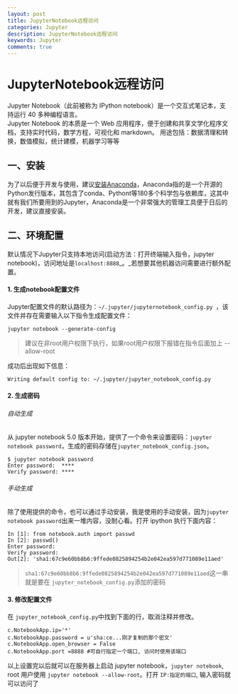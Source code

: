 ```yaml
---
layout: post
title: JupyterNotebook远程访问
categories: Jupyter
description: JupyterNotebook远程访问
keywords: Jupyter
comments: true
---
```


# JupyterNotebook远程访问
Jupyter Notebook（此前被称为 IPython notebook）是一个交互式笔记本，支持运行 40 多种编程语言。  
Jupyter Notebook 的本质是一个 Web 应用程序，便于创建和共享文学化程序文档，支持实时代码，数学方程，可视化和 markdown。 用途包括：数据清理和转换，数值模拟，统计建模，机器学习等等

## 一、安装

为了以后便于开发与使用，建议[安装Anaconda](https://www.anaconda.com/download/)，Anaconda指的是一个开源的Python发行版本，其包含了conda、Pythont等180多个科学包与依赖库，这其中就有我们所要用到的Jupyter，Anaconda是一个非常强大的管理工具便于日后的开发，建议直接安装。

## 二、环境配置

默认情况下Jupyter只支持本地访问\(启动方法：打开终端输入指令，jupyter notebook\)，访问地址是`localhost:8888`_。_若想要其他机器访问需要进行额外配置。

#### 1. 生成notebook配置文件

Jupyter配置文件的默认路径为：`~/.jupyter/jupyternotebook_config.py `，该文件并存在需要输入以下指令生成配置文件：

```
jupyter notebook --generate-config
```

> 建议在非root用户权限下执行，如果root用户权限下报错在指令后面加上 --allow-root

成功后出现如下信息：

```
Writing default config to: ~/.jupyter/jupyter_notebook_config.py
```

#### 2. 生成密码

###### 自动生成

从 jupyter notebook 5.0 版本开始，提供了一个命令来设置密码：`jupyter notebook password`，生成的密码存储在`jupyter_notebook_config.json`。

```
$ jupyter notebook password
Enter password:  ****
Verify password: ****
```

###### 手动生成

除了使用提供的命令，也可以通过手动安装，我是使用的手动安装，因为`jupyter notebook password`出来一堆内容，没耐心看。打开 ipython 执行下面内容：

```
In [1]: from notebook.auth import passwd 
In [2]: passwd() 
Enter password: 
Verify password: 
Out[2]: 'sha1:67c9e60bb8b6:9ffede0825894254b2e042ea597d771089e11aed'
```

> `sha1:67c9e60bb8b6:9ffede0825894254b2e042ea597d771089e11aed`这一串就是要在 `jupyter_notebook_config.py`添加的密码

#### 3. 修改配置文件

在 `jupyter_notebook_config.py`中找到下面的行，取消注释并修改。

```
c.NotebookApp.ip='*' 
c.NotebookApp.password = u'sha:ce...刚才复制的那个密文' 
c.NotebookApp.open_browser = False 
c.NotebookApp.port =8888 #可自行指定一个端口, 访问时使用该端口
```

以上设置完以后就可以在服务器上启动 jupyter notebook，`jupyter notebook`, root 用户使用 `jupyter notebook --allow-root`。打开 `IP:指定的端口`, 输入密码就可以访问了

